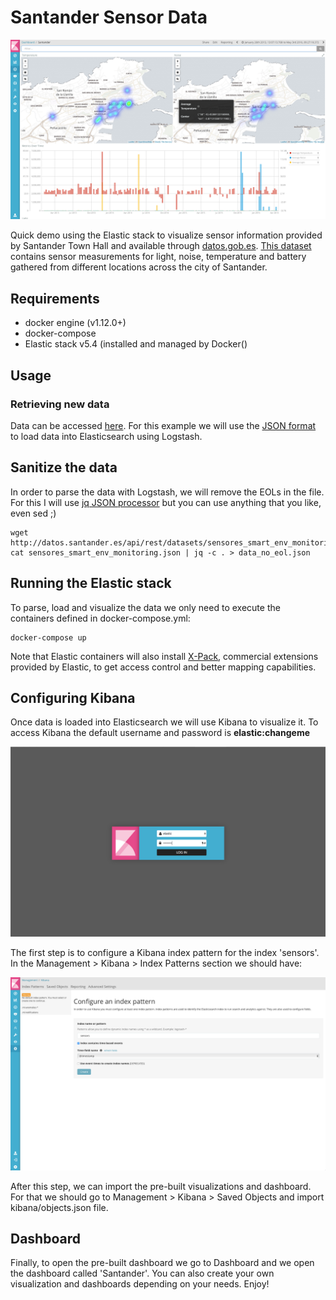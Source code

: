 # Santander Sensor Data

![indexpatterns](https://github.com/mcascallares/santander-sensor-data/blob/master/screenshots/dashboard.png)

Quick demo using the Elastic stack to visualize sensor information provided by Santander Town Hall and available through [datos.gob.es](http://datos.gob.es). [This dataset](http://datos.gob.es/es/catalogo/l01390759-sensores-ambientales) contains sensor measurements for light, noise, temperature and battery gathered from different locations across the city of Santander.

## Requirements

- docker engine (v1.12.0+)
- docker-compose
- Elastic stack v5.4 (installed and managed by Docker()

## Usage

### Retrieving new data

Data can be accessed [here](http://datos.gob.es/es/catalogo/l01390759-sensores-ambientales). For this example we will use the [JSON format](http://datos.santander.es/api/rest/datasets/sensores_smart_env_monitoring.json) to load data into Elasticsearch using Logstash.


## Sanitize the data

In order to parse the data with Logstash, we will remove the EOLs in the file. For this I will use [jq JSON processor](https://stedolan.github.io/jq/) but you can use anything that you like, even sed ;)

```
wget http://datos.santander.es/api/rest/datasets/sensores_smart_env_monitoring.json
cat sensores_smart_env_monitoring.json | jq -c . > data_no_eol.json
```

## Running the Elastic stack

To parse, load and visualize the data we only need to execute the containers defined in docker-compose.yml:

```
docker-compose up
```

Note that Elastic containers will also install [X-Pack](https://www.elastic.co/products/x-pack), commercial extensions provided by Elastic, to get access control and better mapping capabilities.


## Configuring Kibana

Once data is loaded into Elasticsearch we will use Kibana to visualize it. To access Kibana the default username and password is **elastic:changeme**

![login](https://github.com/mcascallares/santander-sensor-data/blob/master/screenshots/login.png)

The first step is to configure a Kibana index pattern for the index 'sensors'. In the Management > Kibana > Index Patterns section we should have:

![indexpatterns](https://github.com/mcascallares/santander-sensor-data/blob/master/screenshots/indexpatterns.png)

After this step, we can import the pre-built visualizations and dashboard. For that we should go to Management > Kibana > Saved Objects and import kibana/objects.json file.


## Dashboard

Finally, to open the pre-built dashboard we go to Dashboard and we open the dashboard called 'Santander'. You can also create your own visualization and dashboards depending on your needs. Enjoy!
